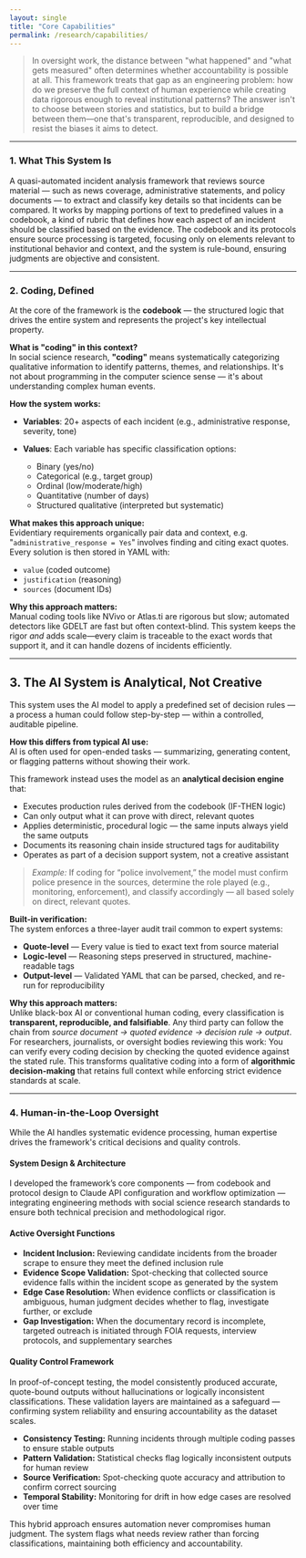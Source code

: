 ```yaml
---
layout: single
title: "Core Capabilities"
permalink: /research/capabilities/
---
```


> In oversight work, the distance between "what happened" and "what gets measured" often determines whether accountability is possible at all. This framework treats that gap as an engineering problem: how do we preserve the full context of human experience while creating data rigorous enough to reveal institutional patterns? The answer isn't to choose between stories and statistics, but to build a bridge between them—one that's transparent, reproducible, and designed to resist the biases it aims to detect.

---

### 1. What This System Is

A quasi-automated incident analysis framework that reviews source material — such as news coverage, administrative statements, and policy documents — to extract and classify key details so that incidents can be compared. It works by mapping portions of text to predefined values in a codebook, a kind of rubric that defines how each aspect of an incident should be classified based on the evidence. The codebook and its protocols ensure source processing is targeted, focusing only on elements relevant to institutional behavior and context, and the system is rule-bound, ensuring judgments are objective and consistent.

<!-- 
A quasi-automated incident analysis framework that applies a semantic lens to source material—such as news coverage, administrative statements, and policy documents—in order to extract incident attributes so that events can be compared. This is accomplished by systematically mapping portions of the text to predefined values in a codebook—a kind of rubric that tells the AI how to make judgments on specific aspects of an incident, based on which categorical values best fit the source evidence. The codebook and relevant protocols ensure source processing is targeted, focusing only on elements relevant to institutional behavior and context, and the system is rule-bound, ensuring that judgments are made consistently and objectively.
-->

---

### 2. Coding, Defined

At the core of the framework is the **codebook** — the structured logic that drives the entire system and represents the project's key intellectual property.

**What is "coding" in this context?**  
In social science research, **"coding"** means systematically categorizing qualitative information to identify patterns, themes, and relationships. It's not about programming in the computer science sense — it's about understanding complex human events.

**How the system works:**

- **Variables**: 20+ aspects of each incident (e.g., administrative response, severity, tone)
- **Values**: Each variable has specific classification options:

  - Binary (yes/no)
  - Categorical (e.g., target group)
  - Ordinal (low/moderate/high)
  - Quantitative (number of days)
  - Structured qualitative (interpreted but systematic)

**What makes this approach unique:**  
Evidentiary requirements organically pair data and context, e.g. "`administrative_response = Yes`" involves finding and citing exact quotes. Every solution is then stored in YAML with:

  - `value` (coded outcome)
  - `justification` (reasoning)
  - `sources` (document IDs)

**Why this approach matters:**  
Manual coding tools like NVivo or Atlas.ti are rigorous but slow; automated detectors like GDELT are fast but often context-blind. This system keeps the rigor *and* adds scale—every claim is traceable to the exact words that support it, and it can handle dozens of incidents efficiently. 

---
   
## 3. The AI System is Analytical, Not Creative

This system uses the AI model to apply a predefined set of decision rules — a process a human could follow step-by-step — within a controlled, auditable pipeline.

**How this differs from typical AI use:**  
AI is often used for open-ended tasks — summarizing, generating content, or flagging patterns without showing their work.  

This framework instead uses the model as an **analytical decision engine** that:  

- Executes production rules derived from the codebook (IF-THEN logic)  
- Can only output what it can prove with direct, relevant quotes  
- Applies deterministic, procedural logic — the same inputs always yield the same outputs
- Documents its reasoning chain inside structured tags for auditability  
- Operates as part of a decision support system, not a creative assistant

> *Example:* If coding for “police involvement,” the model must confirm police presence in the sources, determine the role played (e.g., monitoring, enforcement), and classify accordingly — all based solely on direct, relevant quotes.  

**Built-in verification:**  
The system enforces a three-layer audit trail common to expert systems:  

- **Quote-level** — Every value is tied to exact text from source material  
- **Logic-level** — Reasoning steps preserved in structured, machine-readable tags  
- **Output-level** — Validated YAML that can be parsed, checked, and re-run for reproducibility  

**Why this approach matters:**  
Unlike black-box AI or conventional human coding, every classification is **transparent, reproducible, and falsifiable**. Any third party can follow the chain from *source document → quoted evidence → decision rule → output*. For researchers, journalists, or oversight bodies reviewing this work: You can verify every coding decision by checking the quoted evidence against the stated rule. This transforms qualitative coding into a form of **algorithmic decision-making** that retains full context while enforcing strict evidence standards at scale.

---


### 4. Human-in-the-Loop Oversight

While the AI handles systematic evidence processing, human expertise drives the framework's critical decisions and quality controls.

#### System Design & Architecture

I developed the framework’s core components — from codebook and protocol design to Claude API configuration and workflow optimization — integrating engineering methods with social science research standards to ensure both technical precision and methodological rigor.

#### Active Oversight Functions

- **Incident Inclusion:** Reviewing candidate incidents from the broader scrape to ensure they meet the defined inclusion rule  
- **Evidence Scope Validation:** Spot-checking that collected source evidence falls within the incident scope as generated by the system
- **Edge Case Resolution:** When evidence conflicts or classification is ambiguous, human judgment decides whether to flag, investigate further, or exclude  
- **Gap Investigation:** When the documentary record is incomplete, targeted outreach is initiated through FOIA requests, interview protocols, and supplementary searches  

#### Quality Control Framework

In proof-of-concept testing, the model consistently produced accurate, quote-bound outputs without hallucinations or logically inconsistent classifications. These validation layers are maintained as a safeguard — confirming system reliability and ensuring accountability as the dataset scales.

- **Consistency Testing:** Running incidents through multiple coding passes to ensure stable outputs  
- **Pattern Validation:** Statistical checks flag logically inconsistent outputs for human review  
- **Source Verification:** Spot-checking quote accuracy and attribution to confirm correct sourcing  
- **Temporal Stability:** Monitoring for drift in how edge cases are resolved over time  

This hybrid approach ensures automation never compromises human judgment. The system flags what needs review rather than forcing classifications, maintaining both efficiency and accountability.




